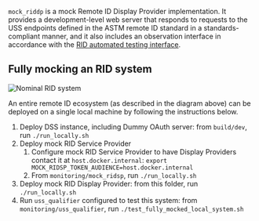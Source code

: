 `mock_riddp` is a mock Remote ID Display Provider implementation.  It provides a
development-level web server that responds to requests to the USS endpoints
defined in the ASTM remote ID standard in a standards-compliant manner, and it
also includes an observation interface in accordance with the
[RID automated testing interface](../../interfaces/automated-testing/rid/README.md).

## Fully mocking an RID system

![Nominal RID system](../../assets/rid_fully_mocked.png)

An entire remote ID ecosystem (as described in the diagram above) can be deployed on a single local machine by following the instructions below.

1. Deploy DSS instance, including Dummy OAuth server: from `build/dev`, run `./run_locally.sh`
1. Deploy mock RID Service Provider
    1. Configure mock RID Service Provider to have Display Providers contact it at `host.docker.internal`: `export MOCK_RIDSP_TOKEN_AUDIENCE=host.docker.internal`
    1. From `monitoring/mock_ridsp`, run `./run_locally.sh`
1. Deploy mock RID Display Provider: from this folder, run `./run_locally.sh`
1. Run `uss_qualifier` configured to test this system: from `monitoring/uss_qualifier`, run `./test_fully_mocked_local_system.sh`
